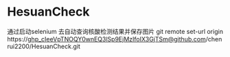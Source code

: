 # HesuanCheck

通过启动selenium 去自动查询核酸检测结果并保存图片
git remote set-url origin https://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@github.com/chenrui2200/HesuanCheck.git